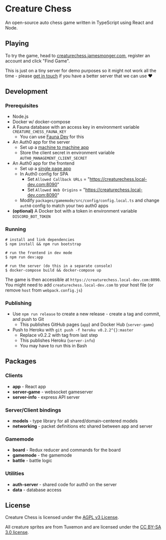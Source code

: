 # Creature Chess

An open-source auto chess game written in TypeScript using React and Node.

## Playing

To try the game, head to [creaturechess.jamesmonger.com](https://creaturechess.jamesmonger.com), register an account and click "Find Game".

This is just on a tiny server for demo purposes so it might not work all the time - please [get in touch](mailto:jameskmonger@hotmail.co.uk) if you have a better server that we can use :heart:

## Development

### Prerequisites

- Node.js
- Docker w/ docker-compose
- A Fauna database with an access key in environment variable `CREATURE_CHESS_FAUNA_KEY`
  - You can use [Fauna Dev](https://docs.fauna.com/fauna/current/integrations/dev.html) for this
- An Auth0 app for the server
  - Set up a [machine to machine app](https://auth0.com/docs/applications/set-up-an-application/register-machine-to-machine-applications)
  - Store the client secret in environment variable `AUTH0_MANAGEMENT_CLIENT_SECRET`
- An Auth0 app for the frontend
  - Set up a [single page app](https://auth0.com/docs/applications/set-up-an-application/register-single-page-app)
  - In Auth0 config for SPA
    - Set `Allowed Callback URLs` = "https://creaturechess.local-dev.com:8090"
    - Set `Allowed Web Origins` = "https://creaturechess.local-dev.com:8090"
  - Modify `packages/gamemode/src/config/config.local.ts` and change `auth0` config to match your two auth0 apps
- **(optional)** A Docker bot with a token in environment variable `DISCORD_BOT_TOKEN`

### Running

```shell
# install and link dependencies
$ npm install && npm run bootstrap

# run the frontend in dev mode
$ npm run dev:app

# run the server (do this in a separate console)
$ docker-compose build && docker-compose up
```

The game is then accessible at `https://creaturechess.local-dev.com:8090`. You might need to add `creaturechess.local-dev.com` to your host file (or remove `host` from `webpack.config.js`)

### Publishing

- Use `npm run release` to create a new release - create a tag and commit, and push to Git
  - This publishes GitHub pages (`app`) and Docker Hub (`server-game`)
- Push to Heroku with `git push -f heroku v0.2.2^{}:master`
  - Replace v0.2.2 with tag from last step
  - This publishes Heroku (`server-info`)
  - You may have to run this in Bash

## Packages

### Clients
- **app** - React app
- **server-game** - websocket gameserver
- **server-info** - express API server

### Server/Client bindings
- **models** - type library for all shared/domain-centered models
- **networking** - packet definitions etc shared between app and server

### Gamemode
- **board** - Redux reducer and commands for the board
- **gamemode** - the gamemode
- **battle** - battle logic

### Utilities
- **auth-server** - shared code for auth0 on the server
- **data** - database access

## License

Creature Chess is licensed under the [AGPL v3 License](LICENSE).

All creature sprites are from Tuxemon and are licensed under the [CC BY-SA 3.0 license](https://creativecommons.org/licenses/by-sa/3.0/).
